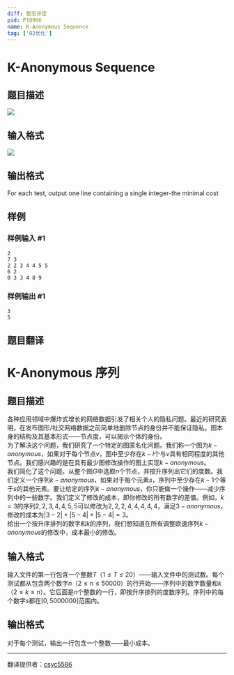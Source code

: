 ```yaml
---
diff: 暂无评定
pid: P10966
name: K-Anonymous Sequence
tag: ['O2优化']
---
```

# K-Anonymous Sequence
## 题目描述

![](https://cdn.luogu.com.cn/upload/image_hosting/orua22pd.png)
## 输入格式

![](https://cdn.luogu.com.cn/upload/image_hosting/lbo5vs9c.png)
## 输出格式

For each test, output one line containing a single integer-the minimal cost
## 样例

### 样例输入 #1
```
2
7 3
2 2 3 4 4 5 5
6 2
0 3 3 4 8 9
```
### 样例输出 #1
```
3
5
```
## 题目翻译

# K-Anonymous 序列

## 题目描述
各种应用领域中爆炸式增长的网络数据引发了相关个人的隐私问题。最近的研究表明，在发布图形/社交网络数据之前简单地删除节点的身份并不能保证隐私。图本身的结构及其基本形式——节点度，可以揭示个体的身份。  
为了解决这个问题，我们研究了一个特定的图匿名化问题。我们称一个图为$k-anonymous$，如果对于每个节点$v$，图中至少存在$k-l$个与$v$具有相同程度的其他节点。我们感兴趣的是在具有最少图修改操作的图上实现$k-anonymous$。  
我们简化了这个问题。从整个图$G$中选取$n$个节点，并按升序列出它们的度数。我们定义一个序列$k-anonymous$，如果对于每个元素$s$，序列中至少存在$k-1$个等于$s$的其他元素。要让给定的序列$k-anonymous$，你只能做一个操作——减少序列中的一些数字。我们定义了修改的成本，即你修改的所有数字的差值。例如，$k=3$的序列$2,2,3,4,4,5,5$可以修改为$2,2,2,4,4,4,4,4$，满足$3-anonymous$，修改的成本为$|3-2|+|5-4|+|5-4|=3$。  
给出一个按升序排列的数字和$k$的序列，我们想知道在所有调整欧速序列$k-anonymous$的修改中，成本最小的修改。

## 输入格式
输入文件的第一行包含一个整数$T$$（1≤T≤20）$——输入文件中的测试数。每个测试都从包含两个数字$n$$（2≤n≤50000）$的行开始——序列中的数字数量和$k$$（2≤k≤n）$。它后面是$n$个整数的一行，即按升序排列的度数序列。序列中的每个数字$s$都在$[0,5000000]$范围内。


## 输出格式
对于每个测试，输出一行包含一个整数——最小成本。

---
翻译提供者：[csyc5586](https://www.luogu.com/user/668156)
